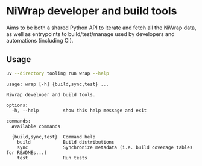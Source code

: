 # NiWrap developer and build tools

Aims to be both a shared Python API to iterate and fetch all the NiWrap data, as well as entrypoints to build/test/manage used by developers and automations (including CI).

## Usage

```sh
uv --directory tooling run wrap --help
```

```
usage: wrap [-h] {build,sync,test} ...

Niwrap developer and build tools.

options:
  -h, --help         show this help message and exit

commands:
  Available commands

  {build,sync,test}  Command help
    build            Build distributions
    sync             Synchronize metadata (i.e. build coverage tables for READMEs...)
    test             Run tests
```